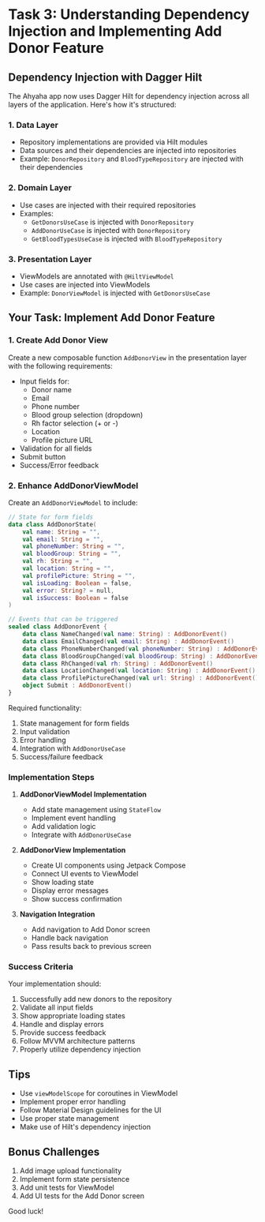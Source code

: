 # Task 3: Understanding Dependency Injection and Implementing Add Donor Feature

## Dependency Injection with Dagger Hilt

The Ahyaha app now uses Dagger Hilt for dependency injection across all layers of the application. Here's how it's structured:

### 1. Data Layer
- Repository implementations are provided via Hilt modules
- Data sources and their dependencies are injected into repositories
- Example: `DonorRepository` and `BloodTypeRepository` are injected with their dependencies

### 2. Domain Layer
- Use cases are injected with their required repositories
- Examples:
  - `GetDonorsUseCase` is injected with `DonorRepository`
  - `AddDonorUseCase` is injected with `DonorRepository`
  - `GetBloodTypesUseCase` is injected with `BloodTypeRepository`

### 3. Presentation Layer
- ViewModels are annotated with `@HiltViewModel`
- Use cases are injected into ViewModels
- Example: `DonorViewModel` is injected with `GetDonorsUseCase`

## Your Task: Implement Add Donor Feature

### 1. Create Add Donor View
Create a new composable function `AddDonorView` in the presentation layer with the following requirements:

- Input fields for:
  - Donor name
  - Email
  - Phone number
  - Blood group selection (dropdown)
  - Rh factor selection (+ or -)
  - Location
  - Profile picture URL
- Validation for all fields
- Submit button
- Success/Error feedback

### 2. Enhance AddDonorViewModel

Create an `AddDonorViewModel` to include:

```kotlin
// State for form fields
data class AddDonorState(
    val name: String = "",
    val email: String = "",
    val phoneNumber: String = "",
    val bloodGroup: String = "",
    val rh: String = "",
    val location: String = "",
    val profilePicture: String = "",
    val isLoading: Boolean = false,
    val error: String? = null,
    val isSuccess: Boolean = false
)

// Events that can be triggered
sealed class AddDonorEvent {
    data class NameChanged(val name: String) : AddDonorEvent()
    data class EmailChanged(val email: String) : AddDonorEvent()
    data class PhoneNumberChanged(val phoneNumber: String) : AddDonorEvent()
    data class BloodGroupChanged(val bloodGroup: String) : AddDonorEvent()
    data class RhChanged(val rh: String) : AddDonorEvent()
    data class LocationChanged(val location: String) : AddDonorEvent()
    data class ProfilePictureChanged(val url: String) : AddDonorEvent()
    object Submit : AddDonorEvent()
}
```

Required functionality:
1. State management for form fields
2. Input validation
3. Error handling
4. Integration with `AddDonorUseCase`
5. Success/failure feedback

### Implementation Steps

1. **AddDonorViewModel Implementation**
   - Add state management using `StateFlow`
   - Implement event handling
   - Add validation logic
   - Integrate with `AddDonorUseCase`

2. **AddDonorView Implementation**
   - Create UI components using Jetpack Compose
   - Connect UI events to ViewModel
   - Show loading state
   - Display error messages
   - Show success confirmation

3. **Navigation Integration**
   - Add navigation to Add Donor screen
   - Handle back navigation
   - Pass results back to previous screen

### Success Criteria

Your implementation should:
1. Successfully add new donors to the repository
2. Validate all input fields
3. Show appropriate loading states
4. Handle and display errors
5. Provide success feedback
6. Follow MVVM architecture patterns
7. Properly utilize dependency injection

## Tips
- Use `viewModelScope` for coroutines in ViewModel
- Implement proper error handling
- Follow Material Design guidelines for the UI
- Use proper state management
- Make use of Hilt's dependency injection

## Bonus Challenges
1. Add image upload functionality
2. Implement form state persistence
3. Add unit tests for ViewModel
4. Add UI tests for the Add Donor screen



Good luck!
